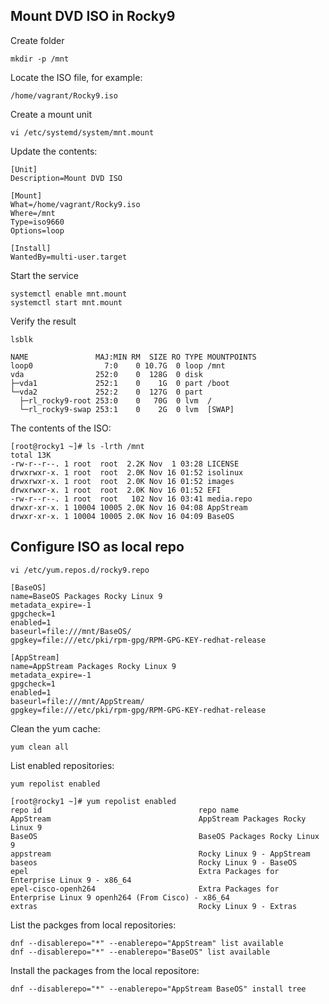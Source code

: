 ## Mount DVD ISO in Rocky9

Create folder
```
mkdir -p /mnt
```

Locate the ISO file, for example:
```
/home/vagrant/Rocky9.iso
```

Create a mount unit
```
vi /etc/systemd/system/mnt.mount
```

Update the contents:
```
[Unit]
Description=Mount DVD ISO

[Mount]
What=/home/vagrant/Rocky9.iso
Where=/mnt
Type=iso9660
Options=loop

[Install]
WantedBy=multi-user.target
```

Start the service
```
systemctl enable mnt.mount
systemctl start mnt.mount
```

Verify the result
```
lsblk
```
```
NAME               MAJ:MIN RM  SIZE RO TYPE MOUNTPOINTS
loop0                7:0    0 10.7G  0 loop /mnt
vda                252:0    0  128G  0 disk 
├─vda1             252:1    0    1G  0 part /boot
└─vda2             252:2    0  127G  0 part 
  ├─rl_rocky9-root 253:0    0   70G  0 lvm  /
  └─rl_rocky9-swap 253:1    0    2G  0 lvm  [SWAP]
```
The contents of the ISO:
```
[root@rocky1 ~]# ls -lrth /mnt
total 13K
-rw-r--r--. 1 root  root  2.2K Nov  1 03:28 LICENSE
drwxrwxr-x. 1 root  root  2.0K Nov 16 01:52 isolinux
drwxrwxr-x. 1 root  root  2.0K Nov 16 01:52 images
drwxrwxr-x. 1 root  root  2.0K Nov 16 01:52 EFI
-rw-r--r--. 1 root  root   102 Nov 16 03:41 media.repo
drwxr-xr-x. 1 10004 10005 2.0K Nov 16 04:08 AppStream
drwxr-xr-x. 1 10004 10005 2.0K Nov 16 04:09 BaseOS
```

## Configure ISO as local repo
```
vi /etc/yum.repos.d/rocky9.repo
```

```
[BaseOS]
name=BaseOS Packages Rocky Linux 9
metadata_expire=-1
gpgcheck=1
enabled=1
baseurl=file:///mnt/BaseOS/
gpgkey=file:///etc/pki/rpm-gpg/RPM-GPG-KEY-redhat-release

[AppStream]
name=AppStream Packages Rocky Linux 9
metadata_expire=-1
gpgcheck=1
enabled=1
baseurl=file:///mnt/AppStream/
gpgkey=file:///etc/pki/rpm-gpg/RPM-GPG-KEY-redhat-release

```

Clean the yum cache:
```
yum clean all
```

List enabled repositories:
```
yum repolist enabled
```

```
[root@rocky1 ~]# yum repolist enabled
repo id                                   repo name
AppStream                                 AppStream Packages Rocky Linux 9
BaseOS                                    BaseOS Packages Rocky Linux 9
appstream                                 Rocky Linux 9 - AppStream
baseos                                    Rocky Linux 9 - BaseOS
epel                                      Extra Packages for Enterprise Linux 9 - x86_64
epel-cisco-openh264                       Extra Packages for Enterprise Linux 9 openh264 (From Cisco) - x86_64
extras                                    Rocky Linux 9 - Extras
```

List the packges from local repositories:
```
dnf --disablerepo="*" --enablerepo="AppStream" list available
dnf --disablerepo="*" --enablerepo="BaseOS" list available
```

Install the packages from the local repositore:
```
dnf --disablerepo="*" --enablerepo="AppStream BaseOS" install tree
```
